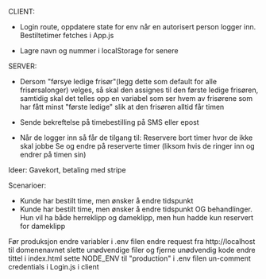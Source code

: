 CLIENT:
- Login route, oppdatere state for env når en autorisert person logger inn. Bestiltetimer fetches i App.js

- Lagre navn og nummer i localStorage for senere  

SERVER:
- Dersom "førsye ledige frisør"(legg dette som default for alle frisørsalonger) velges, så skal den assignes til den første ledige frisøren, samtidig skal det telles opp en variabel  som ser hvem av frisørene som har fått minst "første ledige" slik at den frisøren alltid får timen

- Sende bekreftelse på timebestilling på SMS eller epost
- Når de logger inn så får de tilgang til: 
    Reservere bort timer hvor de ikke skal jobbe
    Se og endre på reserverte timer (liksom hvis de ringer inn og endrer på timen sin)


Ideer:
Gavekort, betaling med stripe

Scenarioer:
- Kunde har bestilt time, men ønsker å endre tidspunkt
- Kunde har bestilt time, men ønsker å endre tidspunkt OG behandlinger. Hun vil ha både herreklipp og dameklipp, men hun hadde kun
    reservert for dameklipp

Før produksjon
endre variabler i .env filen
endre request fra http://localhost til domenenavnet
slette unødvendige filer og fjerne unødvendig kode
endre tittel i index.html
sette NODE_ENV til "production" i .env filen
un-comment credentials i Login.js i client